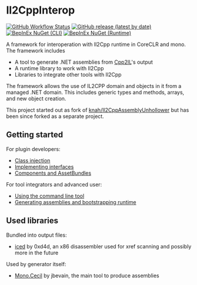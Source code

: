 # Il2CppInterop

[![GitHub Workflow Status](https://img.shields.io/github/workflow/status/BepInEx/Il2CppInterop/.NET)](https://github.com/BepInEx/Il2CppInterop/actions/workflows/dotnet.yml)
[![GitHub release (latest by date)](https://img.shields.io/github/v/release/BepInEx/Il2CppInterop)](https://github.com/BepInEx/Il2CppInterop/releases)
[![BepInEx NuGet (CLI)](https://img.shields.io/badge/NuGet-CLI-brightgreen)](https://nuget.bepinex.dev/packages/Il2CppInterop.CLI)
[![BepInEx NuGet (Runtime)](https://img.shields.io/badge/NuGet-Runtime-brightgreen)](https://nuget.bepinex.dev/packages/Il2CppInterop.Runtime)

A framework for interoperation with Il2Cpp runtime in CoreCLR and mono. The framework includes

* A tool to generate .NET assemblies from [Cpp2IL](https://github.com/SamboyCoding/Cpp2IL)'s output
* A runtime library to work with Il2Cpp
* Libraries to integrate other tools with Il2Cpp

The framework allows the use of IL2CPP domain and objects in it from a managed .NET domain.
This includes generic types and methods, arrays, and new object creation.

This project started out as fork of [knah/Il2CppAssemblyUnhollower](https://github.com/knah/Il2CppAssemblyUnhollower)
but has been since forked as a separate project.

## Getting started

For plugin developers:

* [Class injection](Documentation/Class-Injection.md)
* [Implementing interfaces](Documentation/Implementing-Interfaces.md)
* [Components and AssetBundles](Documentation/Injected-Components-In-Asset-Bundles.md)

For tool integrators and advanced user:

* [Using the command line tool](Documentation/Command-Line-Usage.md)
* [Generating assemblies and bootstrapping runtime](Documentation/Integration-API.md)


## Used libraries

Bundled into output files:

* [iced](https://github.com/0xd4d/iced) by 0xd4d, an x86 disassembler used for xref scanning and possibly more in the
  future

Used by generator itself:

* [Mono.Cecil](https://github.com/jbevain/cecil) by jbevain, the main tool to produce assemblies
